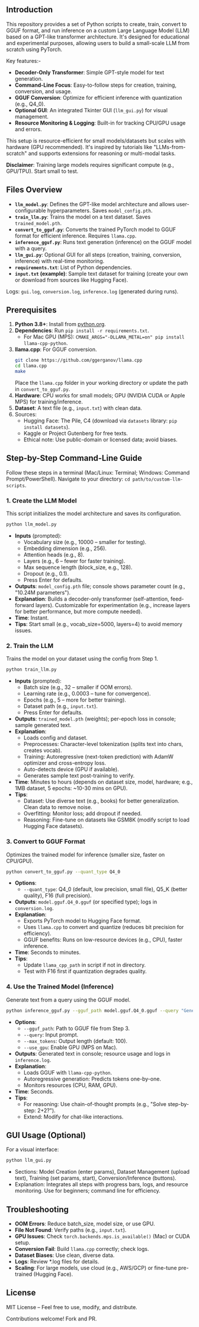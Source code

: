 ## Introduction

This repository provides a set of Python scripts to create, train, convert to GGUF format, and run inference on a custom Large Language Model (LLM) based on a GPT-like transformer architecture. It's designed for educational and experimental purposes, allowing users to build a small-scale LLM from scratch using PyTorch.

Key features:-
- **Decoder-Only Transformer**: Simple GPT-style model for text generation.
- **Command-Line Focus**: Easy-to-follow steps for creation, training, conversion, and usage.
- **GGUF Conversion**: Optimize for efficient inference with quantization (e.g., Q4_0).
- **Optional GUI**: An integrated Tkinter GUI (`llm_gui.py`) for visual management.
- **Resource Monitoring & Logging**: Built-in for tracking CPU/GPU usage and errors.

This setup is resource-efficient for small models/datasets but scales with hardware (GPU recommended). It's inspired by tutorials like "LLMs-from-scratch" and supports extensions for reasoning or multi-modal tasks.

**Disclaimer**: Training large models requires significant compute (e.g., GPU/TPU). Start small to test.

## Files Overview

- **`llm_model.py`**: Defines the GPT-like model architecture and allows user-configurable hyperparameters. Saves `model_config.pth`.
- **`train_llm.py`**: Trains the model on a text dataset. Saves `trained_model.pth`.
- **`convert_to_gguf.py`**: Converts the trained PyTorch model to GGUF format for efficient inference. Requires `llama.cpp`.
- **`inference_gguf.py`**: Runs text generation (inference) on the GGUF model with a query.
- **`llm_gui.py`**: Optional GUI for all steps (creation, training, conversion, inference) with real-time monitoring.
- **`requirements.txt`**: List of Python dependencies.
- **`input.txt` (example)**: Sample text dataset for training (create your own or download from sources like Hugging Face).

Logs: `gui.log`, `conversion.log`, `inference.log` (generated during runs).

## Prerequisites

1. **Python 3.8+**: Install from [python.org](https://www.python.org/).
2. **Dependencies**: Run `pip install -r requirements.txt`.
   - For Mac GPU (MPS): `CMAKE_ARGS="-DLLAMA_METAL=on" pip install llama-cpp-python`.
3. **llama.cpp**: For GGUF conversion.
   ```bash
   git clone https://github.com/ggerganov/llama.cpp
   cd llama.cpp
   make
   ```
   Place the `llama.cpp` folder in your working directory or update the path in `convert_to_gguf.py`.
4. **Hardware**: CPU works for small models; GPU (NVIDIA CUDA or Apple MPS) for training/inference.
5. **Dataset**: A text file (e.g., `input.txt`) with clean data.
6. Sources:
   - Hugging Face: The Pile, C4 (download via `datasets` library: `pip install datasets`).
   - Kaggle or Project Gutenberg for free texts.
   - Ethical note: Use public-domain or licensed data; avoid biases.

## Step-by-Step Command-Line Guide

Follow these steps in a terminal (Mac/Linux: Terminal; Windows: Command Prompt/PowerShell). Navigate to your directory: `cd path/to/custom-llm-scripts`.

### 1. Create the LLM Model
This script initializes the model architecture and saves its configuration.

```bash
python llm_model.py
```

- **Inputs** (prompted):
  - Vocabulary size (e.g., 10000 – smaller for testing).
  - Embedding dimension (e.g., 256).
  - Attention heads (e.g., 8).
  - Layers (e.g., 6 – fewer for faster training).
  - Max sequence length (block_size, e.g., 128).
  - Dropout (e.g., 0.1).
  - Press Enter for defaults.
- **Outputs**: `model_config.pth` file; console shows parameter count (e.g., "10.24M parameters").
- **Explanation**: Builds a decoder-only transformer (self-attention, feed-forward layers). Customizable for experimentation (e.g., increase layers for better performance, but more compute needed).
- **Time**: Instant.
- **Tips**: Start small (e.g., vocab_size=5000, layers=4) to avoid memory issues.

### 2. Train the LLM
Trains the model on your dataset using the config from Step 1.

```bash
python train_llm.py
```

- **Inputs** (prompted):
  - Batch size (e.g., 32 – smaller if OOM errors).
  - Learning rate (e.g., 0.0003 – tune for convergence).
  - Epochs (e.g., 5 – more for better training).
  - Dataset path (e.g., `input.txt`).
  - Press Enter for defaults.
- **Outputs**: `trained_model.pth` (weights); per-epoch loss in console; sample generated text.
- **Explanation**: 
  - Loads config and dataset.
  - Preprocesses: Character-level tokenization (splits text into chars, creates vocab).
  - Training: Autoregressive (next-token prediction) with AdamW optimizer and cross-entropy loss.
  - Auto-detects device (GPU if available).
  - Generates sample text post-training to verify.
- **Time**: Minutes to hours (depends on dataset size, model, hardware; e.g., 1MB dataset, 5 epochs: ~10-30 mins on GPU).
- **Tips**: 
  - Dataset: Use diverse text (e.g., books) for better generalization. Clean data to remove noise.
  - Overfitting: Monitor loss; add dropout if needed.
  - Reasoning: Fine-tune on datasets like GSM8K (modify script to load Hugging Face datasets).

### 3. Convert to GGUF Format
Optimizes the trained model for inference (smaller size, faster on CPU/GPU).

```bash
python convert_to_gguf.py --quant_type Q4_0
```

- **Options**:
  - `--quant_type`: Q4_0 (default, low precision, small file), Q5_K (better quality), F16 (full precision).
- **Outputs**: `model.gguf.Q4_0.gguf` (or specified type); logs in `conversion.log`.
- **Explanation**:
  - Exports PyTorch model to Hugging Face format.
  - Uses `llama.cpp` to convert and quantize (reduces bit precision for efficiency).
  - GGUF benefits: Runs on low-resource devices (e.g., CPU), faster inference.
- **Time**: Seconds to minutes.
- **Tips**: 
  - Update `llama_cpp_path` in script if not in directory.
  - Test with F16 first if quantization degrades quality.

### 4. Use the Trained Model (Inference)
Generate text from a query using the GGUF model.

```bash
python inference_gguf.py --gguf_path model.gguf.Q4_0.gguf --query "Generate a story about AI" --max_tokens 100 --use_gpu
```

- **Options**:
  - `--gguf_path`: Path to GGUF file from Step 3.
  - `--query`: Input prompt.
  - `--max_tokens`: Output length (default: 100).
  - `--use_gpu`: Enable GPU (MPS on Mac).
- **Outputs**: Generated text in console; resource usage and logs in `inference.log`.
- **Explanation**:
  - Loads GGUF with `llama-cpp-python`.
  - Autoregressive generation: Predicts tokens one-by-one.
  - Monitors resources (CPU, RAM, GPU).
- **Time**: Seconds.
- **Tips**: 
  - For reasoning: Use chain-of-thought prompts (e.g., "Solve step-by-step: 2+2?").
  - Extend: Modify for chat-like interactions.

## GUI Usage (Optional)
For a visual interface:
```bash
python llm_gui.py
```
- Sections: Model Creation (enter params), Dataset Management (upload text), Training (set params, start), Conversion/Inference (buttons).
- Explanation: Integrates all steps with progress bars, logs, and resource monitoring. Use for beginners; command line for efficiency.

## Troubleshooting
- **OOM Errors**: Reduce batch_size, model size, or use GPU.
- **File Not Found**: Verify paths (e.g., `input.txt`).
- **GPU Issues**: Check `torch.backends.mps.is_available()` (Mac) or CUDA setup.
- **Conversion Fail**: Build `llama.cpp` correctly; check logs.
- **Dataset Biases**: Use clean, diverse data.
- **Logs**: Review *.log files for details.
- **Scaling**: For large models, use cloud (e.g., AWS/GCP) or fine-tune pre-trained (Hugging Face).

## License
MIT License – Feel free to use, modify, and distribute.

Contributions welcome! Fork and PR.
```
